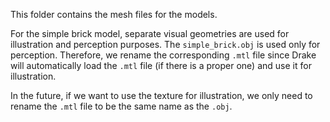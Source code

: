 This folder contains the mesh files for the models.

For the simple brick model, separate visual geometries are used for illustration and perception purposes.
The `simple_brick.obj` is used only for perception. Therefore, we rename the corresponding `.mtl` file since
Drake will automatically load the `.mtl` file (if there is a proper one) and use it for illustration.

In the future, if we want to use the texture for illustration, we only need to rename the `.mtl` file to be the same name as the `.obj`.